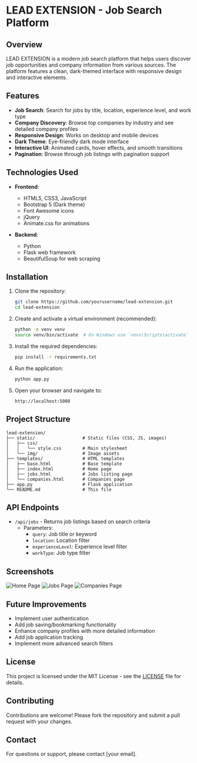 # LEAD EXTENSION - Job Search Platform

## Overview

LEAD EXTENSION is a modern job search platform that helps users discover job opportunities and company information from various sources. The platform features a clean, dark-themed interface with responsive design and interactive elements.

## Features

- **Job Search**: Search for jobs by title, location, experience level, and work type
- **Company Discovery**: Browse top companies by industry and see detailed company profiles
- **Responsive Design**: Works on desktop and mobile devices
- **Dark Theme**: Eye-friendly dark mode interface
- **Interactive UI**: Animated cards, hover effects, and smooth transitions
- **Pagination**: Browse through job listings with pagination support

## Technologies Used

- **Frontend**:
  - HTML5, CSS3, JavaScript
  - Bootstrap 5 (Dark theme)
  - Font Awesome icons
  - jQuery
  - Animate.css for animations

- **Backend**:
  - Python
  - Flask web framework
  - BeautifulSoup for web scraping

## Installation

1. Clone the repository:
   ```bash
   git clone https://github.com/yourusername/lead-extension.git
   cd lead-extension
   ```

2. Create and activate a virtual environment (recommended):
   ```bash
   python -m venv venv
   source venv/bin/activate  # On Windows use `venv\Scripts\activate`
   ```

3. Install the required dependencies:
   ```bash
   pip install -r requirements.txt
   ```

4. Run the application:
   ```bash
   python app.py
   ```

5. Open your browser and navigate to:
   ```
   http://localhost:5000
   ```

## Project Structure

```
lead-extension/
├── static/                  # Static files (CSS, JS, images)
│   ├── css/
│   │   └── style.css        # Main stylesheet
│   └── img/                 # Image assets
├── templates/               # HTML templates
│   ├── base.html            # Base template
│   ├── index.html           # Home page
│   ├── jobs.html            # Jobs listing page
│   └── companies.html       # Companies page
├── app.py                   # Flask application
└── README.md                # This file
```

## API Endpoints

- `/api/jobs` - Returns job listings based on search criteria
  - Parameters:
    - `query`: Job title or keyword
    - `location`: Location filter
    - `experienceLevel`: Experience level filter
    - `workType`: Job type filter

## Screenshots

![Home Page](screenshots/home.png)
![Jobs Page](screenshots/jobs.png)
![Companies Page](screenshots/companies.png)

## Future Improvements

- Implement user authentication
- Add job saving/bookmarking functionality
- Enhance company profiles with more detailed information
- Add job application tracking
- Implement more advanced search filters

## License

This project is licensed under the MIT License - see the [LICENSE](LICENSE) file for details.

## Contributing

Contributions are welcome! Please fork the repository and submit a pull request with your changes.

## Contact

For questions or support, please contact [your email].
